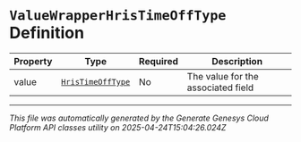 # `ValueWrapperHrisTimeOffType` Definition

| Property | Type | Required | Description |
|----------|------|----------|-------------|
| value | [`HrisTimeOffType`](hristimeofftype-definition.md) | No | The value for the associated field |

---

*This file was automatically generated by the Generate Genesys Cloud Platform API classes utility on 2025-04-24T15:04:26.024Z*